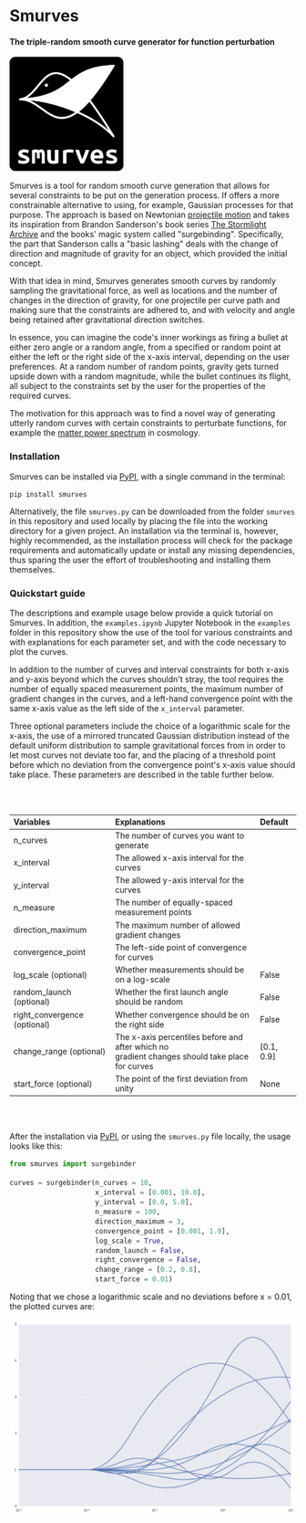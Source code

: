 # Smurves

#### The triple-random smooth curve generator for function perturbation
<img src="/logo.png" alt="logo" width="200px"/>

Smurves is a tool for random smooth curve generation that allows for several constraints to be put on the generation process. If offers a more constrainable alternative to using, for example, Gaussian processes for that purpose. The approach is based on Newtonian [projectile motion](https://en.wikipedia.org/wiki/Projectile_motion) and takes its inspiration from Brandon Sanderson's book series [The Stormlight Archive](https://brandonsanderson.com/books/the-stormlight-archive/) and the books' magic system called "surgebinding". Specifically, the part that Sanderson calls a "basic lashing" deals with the change of direction and magnitude of gravity for an object, which provided the initial concept.

With that idea in mind, Smurves generates smooth curves by randomly sampling the gravitational force, as well as locations and the number of changes in the direction of gravity, for one projectile per curve path and making sure that the constraints are adhered to, and with velocity and angle being retained after gravitational direction switches.

In essence, you can imagine the code's inner workings as firing a bullet at either zero angle or a random angle, from a specified or random point at either the left or the right side of the x-axis interval, depending on the user preferences. At a random number of random points, gravity gets turned upside down with a random magnitude, while the bullet continues its flight, all subject to the constraints set by the user for the properties of the required curves.

The motivation for this approach was to find a novel way of generating utterly random curves with certain constraints to perturbate functions, for example the [matter power spectrum](https://en.wikipedia.org/wiki/Matter_power_spectrum) in cosmology.

### Installation

Smurves can be installed via [PyPI](https://pypi.org), with a single command in the terminal:

```
pip install smurves
```

Alternatively, the file `smurves.py` can be downloaded from the folder `smurves` in this repository and used locally by placing the file into the working directory for a given project. An installation via the terminal is, however, highly recommended, as the installation process will check for the package requirements and automatically update or install any missing dependencies, thus sparing the user the effort of troubleshooting and installing them themselves.

### Quickstart guide

The descriptions and example usage below provide a quick tutorial on Smurves. In addition, the `examples.ipynb` Jupyter Notebook in the `examples` folder in this repository show the use of the tool for various constraints and with explanations for each parameter set, and with the code necessary to plot the curves.

In addition to the number of curves and interval constraints for both x-axis and y-axis beyond which the curves shouldn't stray, the tool requires the number of equally spaced measurement points, the maximum number of gradient changes in the curves, and a left-hand convergence point with the same x-axis value as the left side of the `x_interval` parameter.

Three optional parameters include the choice of a logarithmic scale for the x-axis, the use of a mirrored truncated Gaussian distribution instead of the default uniform distribution to sample gravitational forces from in order to let most curves not deviate too far, and the placing of a threshold point before which no deviation from the convergence point's x-axis value should take place. These parameters are described in the table further below.

<br></br>

| Variables                    | Explanations                                    | Default    |
|:-----------------------------|:------------------------------------------------|:-----------|
| n_curves                     | The number of curves you want to generate       |            |
| x_interval                   | The allowed x-axis interval for the curves      |            |
| y_interval                   | The allowed y-axis interval for the curves      |            |
| n_measure                    | The number of equally-spaced measurement points |            |
| direction_maximum            | The maximum number of allowed gradient changes  |            |
| convergence_point            | The left-side point of convergence for curves   |            |
| log_scale (optional)         | Whether measurements should be on a log-scale   | False      |
| random_launch (optional)     | Whether the first launch angle should be random | False      |
| right_convergence (optional) | Whether convergence should be on the right side | False      |
| change_range (optional)      | The x-axis percentiles before and after which no <br> gradient changes should take place for curves | [0.1, 0.9] |
| start_force (optional)       | The point of the first deviation from unity     | None       |

<br></br>

After the installation via [PyPI](https://pypi.org), or using the `smurves.py` file locally, the usage looks like this:

```python
from smurves import surgebinder

curves = surgebinder(n_curves = 10,
                     x_interval = [0.001, 10.0],
                     y_interval = [0.0, 5.0],
                     n_measure = 100,
                     direction_maximum = 3,
                     convergence_point = [0.001, 1.0],
                     log_scale = True,
                     random_launch = False,
                     right_convergence = False,
                     change_range = [0.2, 0.8],
                     start_force = 0.01)
```

Noting that we chose a logarithmic scale and no deviations before x = 0.01, the plotted curves are:

<img src="/example.png" alt="logo" width="600px"/>
